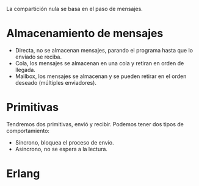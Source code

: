 La compartición nula se basa en el paso de mensajes.
# Almacenamiento de mensajes
- Directa, no se almacenan mensajes, parando el programa hasta que lo enviado se reciba.
- Cola, los mensajes se almacenan en una cola y retiran en orden de llegada.
- Mailbox, los mensajes se almacenan y se pueden retirar en el orden deseado (múltiples enviadores).
# Primitivas
Tendremos dos primitivas, envió y recibir. Podemos tener dos tipos de comportamiento:
- Síncrono, bloquea el proceso de envío.
- Asíncrono, no se espera a la lectura.
# Erlang
```er

```